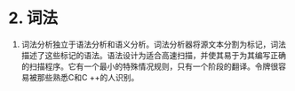 # 2. 词法

1. 词法分析独立于语法分析和语义分析。词法分析器将源文本分割为标记，词法描述了这些标记的语法。语法设计为适合高速扫描，并使其易于为其编写正确的扫描程序。它有一个最小的特殊情况规则，只有一个阶段的翻译。令牌很容易被那些熟悉C和C ++的人识别。

